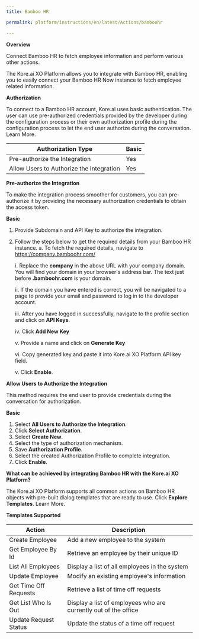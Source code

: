 ```yaml
---
title: Bamboo HR

permalink: platform/instructions/en/latest/Actions/bamboohr

---
```



<container>

**Overview**

Connect Bamboo HR to fetch employee information and perform various other actions.

The Kore.ai XO Platform allows you to integrate with Bamboo HR, enabling you to easily connect your Bamboo HR Now instance to fetch employee related information.

</container>

<container>

**Authorization**
 
To connect to a Bamboo HR account, Kore.ai uses basic authentication. The user can use pre-authorized credentials provided by the developer during the configuration process or their own authorization profile during the configuration process to let the end user authorize during the conversation. Learn More.
 
 
 |Authorization Type                      | Basic |
 |----------------------------------------|-------|
 |Pre-authorize the Integration           |  Yes  |
 |Allow Users to Authorize the Integration|  Yes  |


**Pre-authorize the Integration**
 
 To make the integration process smoother for customers, you can pre-authorize it by providing the necessary authorization credentials to obtain the access token.

**Basic**
 
1. Provide Subdomain and API Key to authorize the integration. 
2. Follow the steps below to get the required details from your Bamboo HR instance.
   a. To fetch the required details, navigate to https://company.bamboohr.com/
 
      i.  Replace the **company** in the above URL with your company domain. You will find your domain in your browser's address bar. 
          The text just before **.bamboohr.com** is your domain.

      ii.  If the domain you have entered is correct, you will be navigated to a page to provide your email and password to log in to the developer account. 
      
      iii.  After you have logged in successfully, navigate to the profile section and click on **API Keys**.
      
      iv.  Click **Add New Key**
       
      v.  Provide a name and click on **Generate Key**
      
      vi.  Copy generated key and paste it into Kore.ai XO Platform API key field.
      
      v.  Click **Enable**.
 
**Allow Users to Authorize the Integration**
 
This method requires the end user to provide credentials during the conversation for authorization.
 
**Basic**
 
1. Select **All Users to Authorize the Integration**.
2. Click **Select Authorization**.
3. Select **Create New**.
4. Select the type of authorization mechanism. 
5. Save **Authorization Profile**.
6. Select the created Authorization Profile to complete integration.
7. Click **Enable**.
 
 </container>
 
 <container>

**What can be achieved by integrating Bamboo HR with the Kore.ai XO Platform?**
 
 The Kore.ai XO Platform supports all common actions on Bamboo HR objects with pre-built dialog templates that are ready to use. Click **Explore Templates**. Learn More.
 
**Templates Supported**

| Action           | Description            |
|------------------|------------------------|
|Create Employee   |Add a new employee to the system|
|Get Employee By Id   |Retrieve an employee by their unique ID|
|List All Employees     |Display a list of all employees in the system|
|Update Employee   |Modify an existing employee's information|
|Get Time Off Requests|Retrieve a list of time off requests|
|Get List Who Is Out|Display a list of employees who are currently out of the office|
|Update Request Status    |Update the status of a time off request|

</container>

